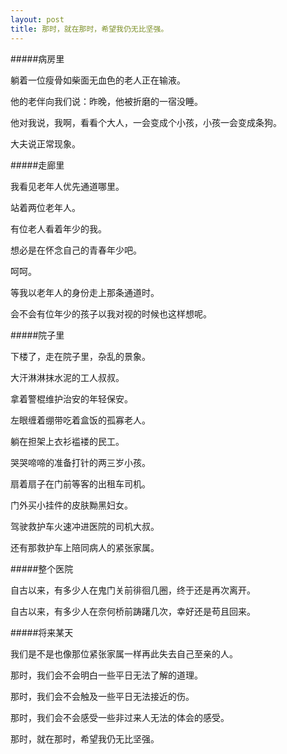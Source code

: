 ```yaml
---
layout: post
title: 那时，就在那时，希望我仍无比坚强。
---
```


#####病房里

  躺着一位瘦骨如柴面无血色的老人正在输液。
  
  他的老伴向我们说：昨晚，他被折磨的一宿没睡。
  
  他对我说，我啊，看看个大人，一会变成个小孩，小孩一会变成条狗。
  
  大夫说正常现象。
  
  
#####走廊里

  我看见老年人优先通道哪里。
  
  站着两位老年人。
  
  有位老人看着年少的我。
  
  想必是在怀念自己的青春年少吧。
  
  呵呵。
  
  等我以老年人的身份走上那条通道时。
  
  会不会有位年少的孩子以我对视的时候也这样想呢。
  
#####院子里

  下楼了，走在院子里，杂乱的景象。
  
  大汗淋淋抹水泥的工人叔叔。
  
  拿着警棍维护治安的年轻保安。
  
  左眼缠着绷带吃着盒饭的孤寡老人。
  
  躺在担架上衣衫褴褛的民工。
  
  哭哭啼啼的准备打针的两三岁小孩。
  
  扇着扇子在门前等客的出租车司机。
  
  门外买小挂件的皮肤黝黑妇女。
  
  驾驶救护车火速冲进医院的司机大叔。
  
  还有那救护车上陪同病人的紧张家属。
  
#####整个医院

  自古以来，有多少人在鬼门关前徘徊几圈，终于还是再次离开。
  
  自古以来，有多少人在奈何桥前踌躇几次，幸好还是苟且回来。
  
  
#####将来某天

  我们是不是也像那位紧张家属一样再此失去自己至亲的人。
  
  那时，我们会不会明白一些平日无法了解的道理。
  
  那时，我们会不会触及一些平日无法接近的伤。
  
  那时，我们会不会感受一些非过来人无法的体会的感受。
  
  那时，就在那时，希望我仍无比坚强。